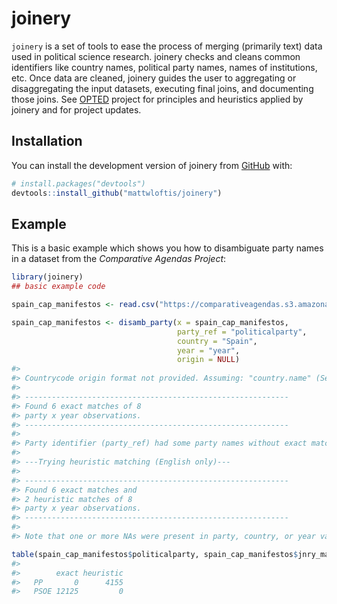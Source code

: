 
<!-- README.md is generated from README.Rmd. Please edit that file -->

# joinery

<!-- badges: start -->
<!-- badges: end -->

`joinery` is a set of tools to ease the process of merging (primarily
text) data used in political science research. joinery checks and cleans
common identifiers like country names, political party names, names of
institutions, etc. Once data are cleaned, joinery guides the user to
aggregating or disaggregating the input datasets, executing final joins,
and documenting those joins. See [OPTED](https://opted.eu/) project for
principles and heuristics applied by joinery and for project updates.

## Installation

You can install the development version of joinery from
[GitHub](https://github.com/) with:

``` r
# install.packages("devtools")
devtools::install_github("mattwloftis/joinery")
```

## Example

This is a basic example which shows you how to disambiguate party names
in a dataset from the *Comparative Agendas Project*:

``` r
library(joinery)
## basic example code

spain_cap_manifestos <- read.csv("https://comparativeagendas.s3.amazonaws.com/datasetfiles/Party_Manifestos_CAP_Web_csv.csv", fileEncoding = "UTF-8")

spain_cap_manifestos <- disamb_party(x = spain_cap_manifestos,
                                     party_ref = "politicalparty",
                                     country = "Spain",
                                     year = "year",
                                     origin = NULL)
#> 
#> Countrycode origin format not provided. Assuming: "country.name" (See countrycode package)
#> 
#> -----------------------------------------------------------
#> Found 6 exact matches of 8
#> party x year observations.
#> -----------------------------------------------------------
#> 
#> Party identifier (party_ref) had some party names without exact match in Party Facts data.
#> 
#> ---Trying heuristic matching (English only)---
#> 
#> -----------------------------------------------------------
#> Found 6 exact matches and
#> 2 heuristic matches of 8
#> party x year observations.
#> -----------------------------------------------------------
#> 
#> Note that one or more NAs were present in party, country, or year variables.

table(spain_cap_manifestos$politicalparty, spain_cap_manifestos$jnry_match)
#>       
#>        exact heuristic
#>   PP       0      4155
#>   PSOE 12125         0
```
